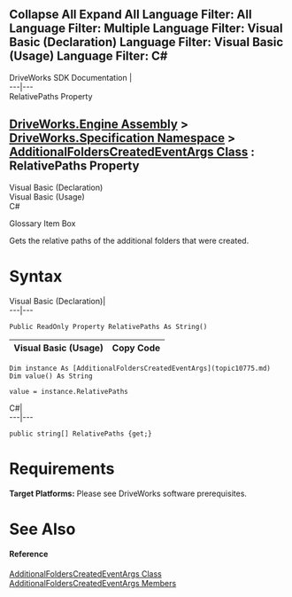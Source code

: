        

 Collapse All Expand All  Language Filter: All  Language Filter: Multiple  Language Filter: Visual Basic (Declaration) Language Filter: Visual Basic (Usage) Language Filter: C#  
---  
DriveWorks SDK Documentation  |   
---|---  
RelativePaths Property   
  
[DriveWorks.Engine Assembly](topic2156.md) > [DriveWorks.Specification Namespace](topic10764.md) > [AdditionalFoldersCreatedEventArgs Class](topic10775.md) : RelativePaths Property  
---  
  
Visual Basic (Declaration)    
Visual Basic (Usage)    
C# 

Glossary Item Box

Gets the relative paths of the additional folders that were created. 

# Syntax

Visual Basic (Declaration)|   
---|---  
      
    
    Public ReadOnly Property RelativePaths As String()  
  
Visual Basic (Usage)| Copy Code  
---|---  
      
    
    Dim instance As [AdditionalFoldersCreatedEventArgs](topic10775.md)
    Dim value() As String
     
    value = instance.RelativePaths  
  
C#|   
---|---  
      
    
    public string[] RelativePaths {get;}  
  
# Requirements

**Target Platforms:** Please see DriveWorks software prerequisites.

# See Also

#### Reference

[AdditionalFoldersCreatedEventArgs Class](topic10775.md)   
[AdditionalFoldersCreatedEventArgs Members](topic10776.md)



